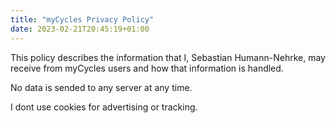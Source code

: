 ```yaml
---
title: "myCycles Privacy Policy"
date: 2023-02-21T20:45:19+01:00
---
```


This policy describes the information that I, Sebastian Humann-Nehrke, may receive from myCycles users and how that information is handled.

No data is sended to any server at any time.

I dont use cookies for advertising or tracking.
